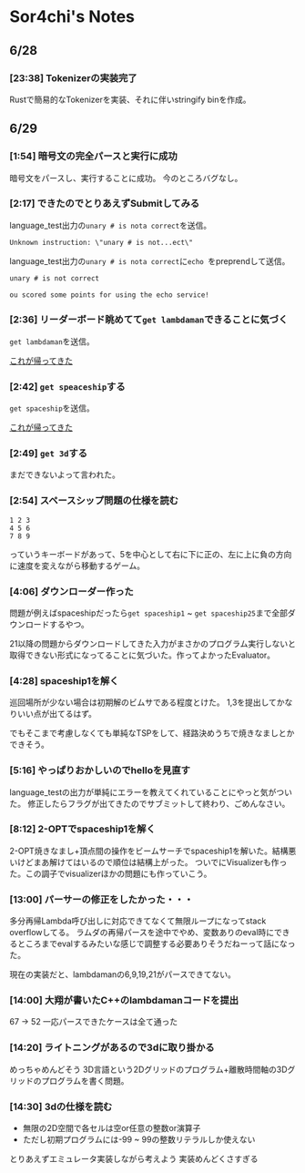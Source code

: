 # Sor4chi's Notes

## 6/28

### [23:38] Tokenizerの実装完了

Rustで簡易的なTokenizerを実装、それに伴いstringify binを作成。

## 6/29

### [1:54] 暗号文の完全パースと実行に成功

暗号文をパースし、実行することに成功。
今のところバグなし。

### [2:17] できたのでとりあえずSubmitしてみる

language_test出力の`unary # is nota correct`を送信。

```txt
Unknown instruction: \"unary # is not...ect\"
```

language_test出力の`unary # is nota correct`に`echo `をpreprendして送信。

```txt
unary # is not correct

ou scored some points for using the echo service!
```

### [2:36] リーダーボード眺めてて`get lambdaman`できることに気づく

`get lambdaman`を送信。

[これが帰ってきた](./lambdaman/intro.md)

### [2:42] `get speaceship`する

`get spaceship`を送信。

[これが帰ってきた](./spaceship/intro.md)

### [2:49] `get 3d`する

まだできないよって言われた。

### [2:54] スペースシップ問題の仕様を読む

```text
1 2 3
4 5 6
7 8 9
```

っていうキーボードがあって、5を中心として右に下に正の、左に上に負の方向に速度を変えながら移動するゲーム。

### [4:06] ダウンローダー作った

問題が例えばspaceshipだったら`get spaceship1` ~ `get spaceship25`まで全部ダウンロードするやつ。

21以降の問題からダウンロードしてきた入力がまさかのプログラム実行しないと取得できない形式になってることに気づいた。作ってよかったEvaluator。

### [4:28] spaceship1を解く

巡回場所が少ない場合は初期解のビムサである程度とけた。
1,3を提出してかなりいい点が出てるはず。

でもそこまで考慮しなくても単純なTSPをして、経路決めうちで焼きなましとかできそう。

### [5:16] やっぱりおかしいのでhelloを見直す

language_testの出力が単純にエラーを教えてくれていることにやっと気がついた。
修正したらフラグが出てきたのでサブミットして終わり、ごめんなさい。

### [8:12] 2-OPTでspaceship1を解く

2-OPT焼きなまし+頂点間の操作をビームサーチでspaceship1を解いた。結構悪いけどまあ解けてはいるので順位は結構上がった。
ついでにVisualizerも作った。この調子でvisualizerほかの問題にも作っていこう。

### [13:00] パーサーの修正をしたかった・・・

多分再帰Lambda呼び出しに対応できてなくて無限ループになってstack overflowしてる。
ラムダの再帰パースを途中でやめ、変数ありのeval時にできるところまでevalするみたいな感じで調整する必要ありそうだねーって話になった。

現在の実装だと、lambdamanの6,9,19,21がパースできてない。

### [14:00] 大翔が書いたC++のlambdamanコードを提出

67 -> 52 一応パースできたケースは全て通った

### [14:20] ライトニングがあるので3dに取り掛かる

めっちゃめんどそう
3D言語という2Dグリッドのプログラム+離散時間軸の3Dグリッドのプログラムを書く問題。

### [14:30] 3dの仕様を読む


- 無限の2D空間で各セルは空or任意の整数or演算子
- ただし初期プログラムには-99 ~ 99の整数リテラルしか使えない

とりあえずエミュレータ実装しながら考えよう
実装めんどくさすぎる
